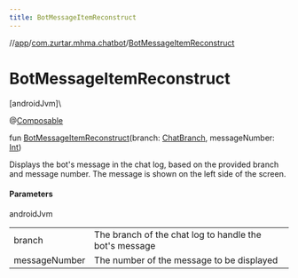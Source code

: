 ```yaml
---
title: BotMessageItemReconstruct
---
```

//[app](../../index.html)/[com.zurtar.mhma.chatbot](index.html)/[BotMessageItemReconstruct](-bot-message-item-reconstruct.html)



# BotMessageItemReconstruct



[androidJvm]\




@[Composable](https://developer.android.com/reference/kotlin/androidx/compose/runtime/Composable.html)



fun [BotMessageItemReconstruct](-bot-message-item-reconstruct.html)(branch: [ChatBranch](-chat-branch/index.html), messageNumber: [Int](https://kotlinlang.org/api/core/kotlin-stdlib/kotlin/-int/index.html))



Displays the bot's message in the chat log, based on the provided branch and message number. The message is shown on the left side of the screen.



#### Parameters


androidJvm

| | |
|---|---|
| branch | The branch of the chat log to handle the bot's message |
| messageNumber | The number of the message to be displayed |



